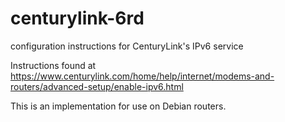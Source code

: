 # centurylink-6rd
configuration instructions for CenturyLink's IPv6 service

Instructions found at
https://www.centurylink.com/home/help/internet/modems-and-routers/advanced-setup/enable-ipv6.html

This is an implementation for use on Debian routers.

